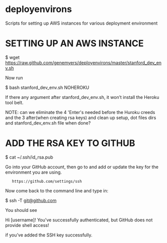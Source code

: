 deployenvirons
==========================================================

Scripts for setting up AWS instances for various deployment environment


SETTING UP AN AWS INSTANCE
==========================================================

$ wget https://raw.github.com/genemyers/deployenvirons/master/stanford_dev_env.sh

Now run

$ bash stanford_dev_env.sh NOHEROKU 


If there any argument after stanford_dev_env.sh, it won’t install the Heroku tool belt.


NOTE: can we eliminate the 4 'Enter's needed before the Huroku creeds and the 3 after(when creating rsa keys)  and clean up setup, dot files dirs and stanford_dev_env.sh file when done?


ADD THE RSA KEY TO GITHUB
==========================================================

$ cat ~/.ssh/id_rsa.pub 


Go into your GitHub account, then go to and add or update the key for the environment you are using.

       https://github.com/settings/ssh



Now come back to the command line and type in:

$ ssh -T git@github.com


You should see 


Hi [username]! You've successfully authenticated, but GitHub does not provide shell access!


if you’ve added the SSH key successfully.
